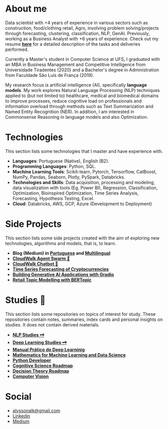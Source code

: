 # About me
Data scientist with +4 years of experience in various sectors such as construction, food/clothing retail, Agro, involving problem solving/projects through forecasting, clustering, classification, NLP, GenAI. Previously, working as a Business Analyst with +6 years of experience. Check out my resume [**here**](https://github.com/k3ybladewielder/k3ybladewielder/blob/main/cv_alysson_ds_researcher.pdf) for a detailed description of the tasks and deliveries performed. 

Currently a Master's student in Computer Science at UFS, I graduated with an MBA in Business Management and Competitive Intelligence from Universidade Tiradentes (2020) and a Bachelor's degree in Administration from Faculdade São Luís de França (2019).

My research focus is artificial intelligence (AI), specifically **language models**. My work explores Natural Language Processing (NLP) techniques applied to (but not limited to) healthcare, medical and biomedical domains to improve processes, reduce cognitive load on professionals and information overload through methods such as Text Summarization and Named Entity Recognition (NER). In addition, I am interested in Commonsense Reasoning in language models and also Optimization.

# Technologies
This section lists some technologies that I master and have experience with.
- **Languages**: Portuguese (Native), English (B2).
- **Programming Languages**: Python, SQL.
- **Machine Learning Tools**: Scikit-learn, Pytorch, Tensorflow, CatBoost, NumPy, Pandas, Seaborn, Plotly, PySpark, Databricks.
- **Technologies and Skills**: Data acquisition, processing and modeling, data visualization with tools (Eg. Power BI), Regression, Classification, Optimization, Bioinspired Optimization, Time Series Analysis, Forecasting, Hypothesis Testing, Excel.
- **Cloud**: Databricks, AWS, GCP, Azure (Development to Deployment)

# Side Projects
This section lists some side projects created with the aim of exploring new technologies, algorithms and models, that is, to learn.

* **Blog (Medium) in [Portuguese](https://k3ybladewielder.medium.com/p-c4852466afbb) and [Multilingual](https://k3ybladewielder.medium.com/p-6300edb866e7)**
* [**CloudWalk Agent Swarm 🐝**](https://github.com/k3ybladewielder/cloudwalk_swarm)
* [**CloudWalk Chatbot 💬**](https://github.com/k3ybladewielder/cloudwalk_chatbot)
* [**Time Series Forecasting of Cryptocurrencies**](https://github.com/k3ybladewielder/crypto_forecast)
* [**Building Generative AI Applications with Gradio**](https://github.com/k3ybladewielder/gen_apps)
* [**Retail Topic Modelling with BERTopic**](https://github.com/k3ybladewielder/retail_trend_detector)


# **Studies** 🧠
This section lists some repositories on topics of interest for study. These repositories contain notes, summaries, index cards and personal insights on studies. It does not contain derived materials.

* [**NLP Studies 🗝️**](https://github.com/k3ybladewielder/nlp)
* [**Deep Learning Studies 🗝️**](https://github.com/k3ybladewielder/deep_learning)
* [**Manual Prático do Deep Learninig**](https://github.com/k3ybladewielder/mpdl)
* [**Mathematics for Machine Learning and Data Science**](https://github.com/k3ybladewielder/math_for_ml_ds)
* [**Python Developer**](https://github.com/k3ybladewielder/python-developer)
* [**Cognitive Science Roadmap**](https://github.com/k3ybladewielder/cognitive_science/)
* [**Decision Theory Roadmap**](https://github.com/k3ybladewielder/decision_theory)
* [**Computer Vision**](https://github.com/k3ybladewielder/computer_vision)

# Social
- alyssonalk@gmail.com
- [Linkedin](https://www.linkedin.com/in/guimaraesalysson/)
- [Medium](https://medium.com/@k3ybladewielder)
